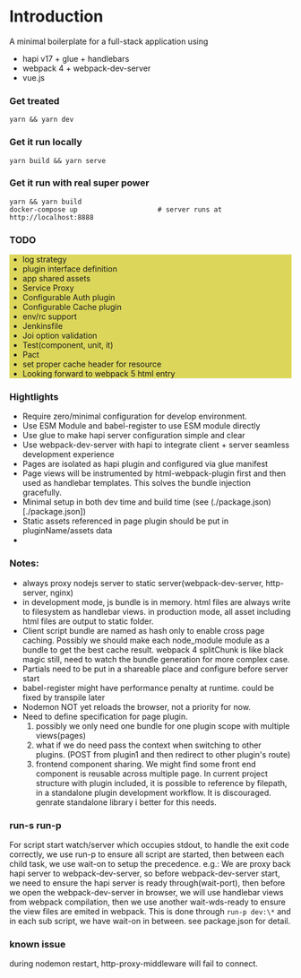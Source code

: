 # Introduction

A minimal boilerplate for a full-stack application using

* hapi v17 + glue + handlebars
* webpack 4 + webpack-dev-server
* vue\.js

### Get treated

```
yarn && yarn dev
```

### Get it run locally

```
yarn build && yarn serve
```

### Get it run with real super power

```
yarn && yarn build
docker-compose up                    # server runs at http://localhost:8888
```

### TODO

<ul style="background: #dcd75b">
  <li>log strategy</li>
  <li>plugin interface definition</li>
  <li>app shared assets</li>
  <li>Service Proxy</li>
  <li>Configurable Auth plugin</li>
  <li>Configurable Cache plugin</li>
  <li>env/rc support</li>
  <li>Jenkinsfile</li>
  <li>Joi option validation</li>
  <li>Test(component, unit, it)</li>
  <li>Pact</li>
  <li>set proper cache header for resource</li>
  <li>Looking forward to webpack 5 html entry</li>
</ul>

### Hightlights

* Require zero/minimal configuration for develop environment.
* Use ESM Module and babel-register to use ESM module directly
* Use glue to make hapi server configuration simple and clear
* Use webpack-dev-server with hapi to integrate client + server seamless development experience
* Pages are isolated as hapi plugin and configured via glue manifest
* Page views will be instrumented by html-webpack-plugin first and then used as handlebar templates. This solves the bundle injection gracefully.
* Minimal setup in both dev time and build time (see (./package.json)[./package.json])
* Static assets referenced in page plugin should be put in pluginName/assets data
*

### Notes:

* always proxy nodejs server to static server(webpack-dev-server, http-server, nginx)
* in development mode, js bundle is in memory. html files are always write to filesystem as handlebar views. in production mode, all asset including html files are output to static folder.
* Client script bundle are named as hash only to enable cross page caching. Possibly we should make each node_module module as a bundle to get the best cache result. webpack 4 splitChunk is like black magic still, need to watch the bundle generation for more complex case.
* Partials need to be put in a shareable place and configure before server start
* babel-register might have performance penalty at runtime. could be fixed by transpile later
* Nodemon NOT yet reloads the browser, not a priority for now.
* Need to define specification for page plugin.
  1.  possibly we only need one bundle for one plugin scope with multiple views(pages)
  1.  what if we do need pass the context when switching to other plugins. (POST from plugin1 and then redirect to other plugin's route)
  1.  frontend component sharing. We might find some front end component is reusable across multiple page. In current project structure with plugin included, it is possible to reference by filepath, in a standalone plugin development workflow. It is discouraged. genrate standalone library i better for this needs.

### run-s run-p

For script start watch/server which occupies stdout, to handle the exit code correctly, we use run-p to ensure all script are started, then between each child task, we use wait-on to setup the precedence. e.g.:
We are proxy back hapi server to webpack-dev-server, so before webpack-dev-server start, we need to ensure the hapi server is ready through(wait-port), then before we open the webpack-dev-server in browser, we will use handlebar views from webpack compilation, then we use another wait-wds-ready to ensure the view files are emited in webpack. This is done through `run-p dev:\*` and in each sub script, we have wait-on in between. see package.json for detail.

### known issue

during nodemon restart, http-proxy-middleware will fail to connect.
